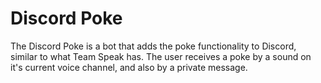 # Discord Poke

The Discord Poke is a bot that adds the poke functionality to Discord, similar to what Team Speak has.
The user receives a poke by a sound on it's current voice channel, and also by a private message.
